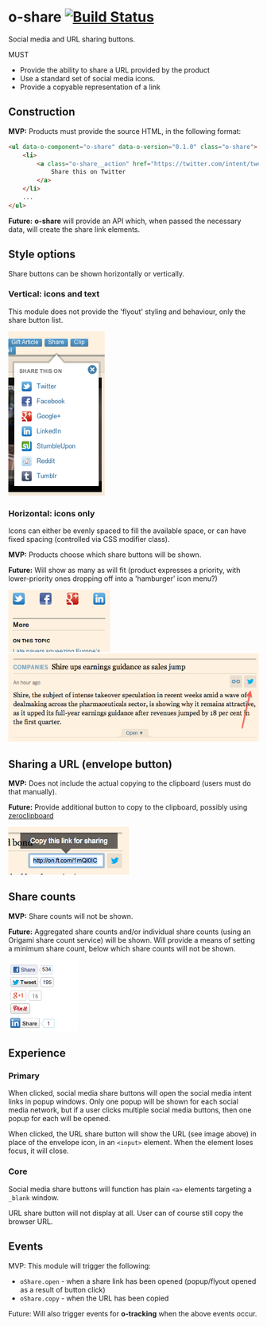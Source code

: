 o-share [![Build Status](https://travis-ci.org/Financial-Times/o-share.png?branch=master)](https://travis-ci.org/Financial-Times/o-share)
=======

Social media and URL sharing buttons.

MUST

- Provide the ability to share a URL provided by the product
- Use a standard set of social media icons.
- Provide a copyable representation of a link

## Construction

__MVP:__ Products must provide the source HTML, in the following format:

```html
<ul data-o-component="o-share" data-o-version="0.1.0" class="o-share">
    <li>
        <a class="o-share__action" href="https://twitter.com/intent/tweet?text={{headline}}&url={{url}}">
            Share this on Twitter
        </a>
    </li>
    ... 
</ul>
```

__Future:__ __o-share__ will provide an API which, when passed the necessary data, will create the share link elements.

## Style options

Share buttons can be shown horizontally or vertically.

### Vertical: icons and text

This module does not provide the 'flyout' styling and behaviour, only the share button list.

<img src="images/share-buttons.png"/>

### Horizontal: icons only

Icons can either be evenly spaced to fill the available space, or can have fixed spacing (controlled via CSS modifier class).

__MVP:__ Products choose which share buttons will be shown.

__Future:__ Will show as many as will fit (product expresses a priority, with lower-priority ones dropping off into a 'hamburger' icon menu?)

<img src="images/share-more-on.png"/>

<img src="images/share-tweet.png"/>

## Sharing a URL (envelope button)

__MVP:__ Does not include the actual copying to the clipboard (users must do that manually).

__Future:__ Provide additional button to copy to the clipboard, possibly using [zeroclipboard](https://github.com/zeroclipboard/zeroclipboard)

<img src="images/share-url.png"/>

## Share counts

__MVP:__ Share counts will not be shown.

__Future:__ Aggregated share counts and/or individual share counts (using an Origami share count service) will be shown. Will provide a means of setting a minimum share count, below which share counts will not be shown.

<img src="images/share-counts.png"/>

## Experience

### Primary

When clicked, social media share buttons will open the social media intent links in popup windows. Only one popup will be shown for each social media network, but if a user clicks multiple social media buttons, then one popup for each will be opened.

When clicked, the URL share button will show the URL (see image above) in place of the envelope icon, in an `<input>` element. When the element loses focus, it will close.

### Core

Social media share buttons will function has plain `<a>` elements targeting a `_blank` window.

URL share button will not display at all. User can of course still copy the browser URL.

## Events

MVP: This module will trigger the following:

* `oShare.open` - when a share link has been opened (popup/flyout opened as a result of button click)
* `oShare.copy` - when the URL has been copied

Future: Will also trigger events for __o-tracking__ when the above events occur.